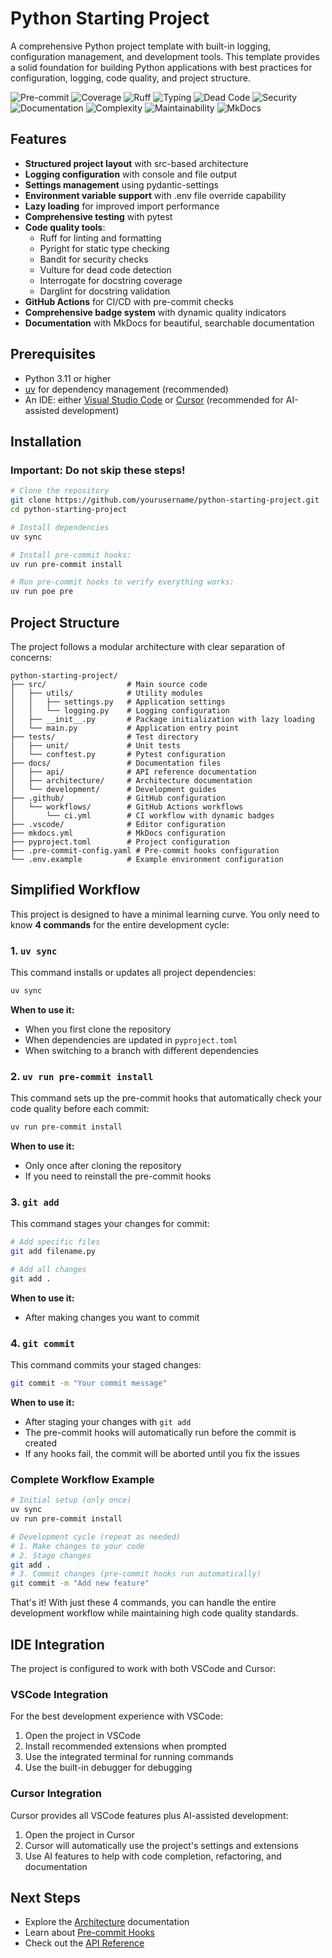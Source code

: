 # Python Starting Project

A comprehensive Python project template with built-in logging, configuration management, and development tools. This template provides a solid foundation for building Python applications with best practices for configuration, logging, code quality, and project structure.

<!-- Dynamic Badges -->

<!-- mdformat-skip-start -->

![Pre-commit](https://img.shields.io/badge/dynamic/json?url=https://gist.githubusercontent.com/dhkts1/ffa9b5234248225d681ef8ac4fe0a7e1/raw/badges.json&query=%24.badges%5B0%5D.message&label=pre-commit&color=red&logo=github)
![Coverage](https://img.shields.io/badge/dynamic/json?url=https://gist.githubusercontent.com/dhkts1/ffa9b5234248225d681ef8ac4fe0a7e1/raw/badges.json&query=%24.badges%5B1%5D.message&label=coverage&color=red&logo=pytest)
![Ruff](https://img.shields.io/badge/dynamic/json?url=https://gist.githubusercontent.com/dhkts1/ffa9b5234248225d681ef8ac4fe0a7e1/raw/badges.json&query=%24.badges%5B2%5D.message&label=ruff&color=green&logo=ruff)
![Typing](https://img.shields.io/badge/dynamic/json?url=https://gist.githubusercontent.com/dhkts1/ffa9b5234248225d681ef8ac4fe0a7e1/raw/badges.json&query=%24.badges%5B3%5D.message&label=typing&color=green&logo=python)
![Dead Code](https://img.shields.io/badge/dynamic/json?url=https://gist.githubusercontent.com/dhkts1/ffa9b5234248225d681ef8ac4fe0a7e1/raw/badges.json&query=%24.badges%5B4%5D.message&label=dead%20code&color=green&logo=python)
![Security](https://img.shields.io/badge/dynamic/json?url=https://gist.githubusercontent.com/dhkts1/ffa9b5234248225d681ef8ac4fe0a7e1/raw/badges.json&query=%24.badges%5B5%5D.message&label=security&color=green&logo=shieldsdotio)
![Documentation](https://img.shields.io/badge/dynamic/json?url=https://gist.githubusercontent.com/dhkts1/ffa9b5234248225d681ef8ac4fe0a7e1/raw/badges.json&query=%24.badges%5B7%5D.message&label=docs&color=green&logo=readthedocs)
![Complexity](https://img.shields.io/badge/dynamic/json?url=https://gist.githubusercontent.com/dhkts1/ffa9b5234248225d681ef8ac4fe0a7e1/raw/badges.json&query=%24.badges%5B8%5D.message&label=complexity&color=green&logo=codacy)
![Maintainability](https://img.shields.io/badge/dynamic/json?url=https://gist.githubusercontent.com/dhkts1/ffa9b5234248225d681ef8ac4fe0a7e1/raw/badges.json&query=%24.badges%5B9%5D.message&label=maintainability&color=green&logo=codeclimate)
![MkDocs](https://img.shields.io/badge/documentation-MkDocs-blue.svg?logo=markdown)

<!-- mdformat-skip-end -->

## Features

- **Structured project layout** with src-based architecture
- **Logging configuration** with console and file output
- **Settings management** using pydantic-settings
- **Environment variable support** with .env file override capability
- **Lazy loading** for improved import performance
- **Comprehensive testing** with pytest
- **Code quality tools**:
    - Ruff for linting and formatting
    - Pyright for static type checking
    - Bandit for security checks
    - Vulture for dead code detection
    - Interrogate for docstring coverage
    - Darglint for docstring validation
- **GitHub Actions** for CI/CD with pre-commit checks
- **Comprehensive badge system** with dynamic quality indicators
- **Documentation** with MkDocs for beautiful, searchable documentation

## Prerequisites

- Python 3.11 or higher
- [uv](https://github.com/astral-sh/uv) for dependency management (recommended)
- An IDE: either [Visual Studio Code](https://code.visualstudio.com/) or [Cursor](https://cursor.sh) (recommended for AI-assisted development)

## Installation

### Important: Do not skip these steps!

```bash
# Clone the repository
git clone https://github.com/yourusername/python-starting-project.git
cd python-starting-project

# Install dependencies
uv sync

# Install pre-commit hooks:
uv run pre-commit install

# Run pre-commit hooks to verify everything works:
uv run poe pre
```

## Project Structure

The project follows a modular architecture with clear separation of concerns:

```
python-starting-project/
├── src/                  # Main source code
│   ├── utils/            # Utility modules
│   │   ├── settings.py   # Application settings
│   │   └── logging.py    # Logging configuration
│   ├── __init__.py       # Package initialization with lazy loading
│   └── main.py           # Application entry point
├── tests/                # Test directory
│   ├── unit/             # Unit tests
│   └── conftest.py       # Pytest configuration
├── docs/                 # Documentation files
│   ├── api/              # API reference documentation
│   ├── architecture/     # Architecture documentation
│   └── development/      # Development guides
├── .github/              # GitHub configuration
│   └── workflows/        # GitHub Actions workflows
│       └── ci.yml        # CI workflow with dynamic badges
├── .vscode/              # Editor configuration
├── mkdocs.yml            # MkDocs configuration
├── pyproject.toml        # Project configuration
├── .pre-commit-config.yaml # Pre-commit hooks configuration
└── .env.example          # Example environment configuration
```

## Simplified Workflow

This project is designed to have a minimal learning curve. You only need to know **4 commands** for the entire development cycle:

### 1. `uv sync`

This command installs or updates all project dependencies:

```bash
uv sync
```

**When to use it:**

- When you first clone the repository
- When dependencies are updated in `pyproject.toml`
- When switching to a branch with different dependencies

### 2. `uv run pre-commit install`

This command sets up the pre-commit hooks that automatically check your code quality before each commit:

```bash
uv run pre-commit install
```

**When to use it:**

- Only once after cloning the repository
- If you need to reinstall the pre-commit hooks

### 3. `git add`

This command stages your changes for commit:

```bash
# Add specific files
git add filename.py

# Add all changes
git add .
```

**When to use it:**

- After making changes you want to commit

### 4. `git commit`

This command commits your staged changes:

```bash
git commit -m "Your commit message"
```

**When to use it:**

- After staging your changes with `git add`
- The pre-commit hooks will automatically run before the commit is created
- If any hooks fail, the commit will be aborted until you fix the issues

### Complete Workflow Example

```bash
# Initial setup (only once)
uv sync
uv run pre-commit install

# Development cycle (repeat as needed)
# 1. Make changes to your code
# 2. Stage changes
git add .
# 3. Commit changes (pre-commit hooks run automatically)
git commit -m "Add new feature"
```

That's it! With just these 4 commands, you can handle the entire development workflow while maintaining high code quality standards.

## IDE Integration

The project is configured to work with both VSCode and Cursor:

### VSCode Integration

For the best development experience with VSCode:

1. Open the project in VSCode
2. Install recommended extensions when prompted
3. Use the integrated terminal for running commands
4. Use the built-in debugger for debugging

### Cursor Integration

Cursor provides all VSCode features plus AI-assisted development:

1. Open the project in Cursor
2. Cursor will automatically use the project's settings and extensions
3. Use AI features to help with code completion, refactoring, and documentation

## Next Steps

- Explore the [Architecture](architecture/configuration.md) documentation
- Learn about [Pre-commit Hooks](development/pre-commit-hooks.md)
- Check out the [API Reference](api/index.md)
